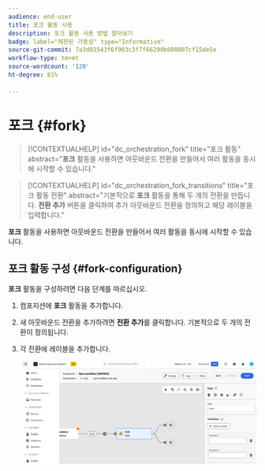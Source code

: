 ```yaml
---
audience: end-user
title: 포크 활동 사용
description: 포크 활동 사용 방법 알아보기
badge: label="제한된 가용성" type="Informative"
source-git-commit: 7a3d03543f6f903c3f7f66299b600807cf15de5e
workflow-type: tm+mt
source-wordcount: '120'
ht-degree: 81%

---
```



# 포크 {#fork}

>[!CONTEXTUALHELP]
>id="dc_orchestration_fork"
>title="포크 활동"
>abstract="**포크** 활동을 사용하면 아웃바운드 전환을 만들어서 여러 활동을 동시에 시작할 수 있습니다."

>[!CONTEXTUALHELP]
>id="dc_orchestration_fork_transitions"
>title="포크 활동 전환"
>abstract="기본적으로 **포크** 활동을 통해 두 개의 전환을 만듭니다. **전환 추가** 버튼을 클릭하여 추가 아웃바운드 전환을 정의하고 해당 레이블을 입력합니다."

**포크** 활동을 사용하면 아웃바운드 전환을 만들어서 여러 활동을 동시에 시작할 수 있습니다.

## 포크 활동 구성 {#fork-configuration}

**포크** 활동을 구성하려면 다음 단계를 따르십시오.

1. 컴포지션에 **포크** 활동을 추가합니다.
1. 새 아웃바운드 전환을 추가하려면 **전환 추가**&#x200B;를 클릭합니다. 기본적으로 두 개의 전환이 정의됩니다.
1. 각 전환에 레이블을 추가합니다.

   ![](../assets/fork.png)
